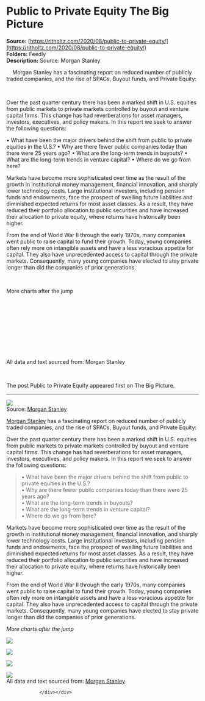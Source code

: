 # Public to Private Equity The Big Picture

**Source:** [https://ritholtz.com/2020/08/public-to-private-equity/](https://ritholtz.com/2020/08/public-to-private-equity/)  
**Folders:** Feedly  
**Description:** Source: Morgan Stanley

 
 
Morgan Stanley has a fascinating report on reduced number of publicly traded companies, and the rise of SPACs, Buyout funds, and Private Equity:

 

Over the past quarter century there has been a marked shift in U.S. equities from public markets to private markets controlled by buyout and venture capital firms. This change has had reverberations for asset managers, investors, executives, and policy makers. In this report we seek to answer the following questions:

• What have been the major drivers behind the shift from public to private equities in the U.S.?
• Why are there fewer public companies today than there were 25 years ago?
• What are the long-term trends in buyouts?
• What are the long-term trends in venture capital?
• Where do we go from here?

Markets have become more sophisticated over time as the result of the growth in institutional money management, financial innovation, and sharply lower technology costs. Large institutional investors, including pension funds and endowments, face the prospect of swelling future liabilities and diminished expected returns for most asset classes. As a result, they have reduced their portfolio allocation to public securities and have increased their allocation to private equity, where returns have historically been higher.

From the end of World War II through the early 1970s, many companies went public to raise capital to fund their growth. Today, young companies often rely more on intangible assets and have a less voracious appetite for capital. They also have unprecedented access to capital through the private markets. Consequently, many young companies have elected to stay private longer than did the companies of prior generations.

 

More charts after the jump

 

 

 

 

 

All data and text sourced from: Morgan Stanley

 

The post Public to Private Equity appeared first on The Big Picture.


---

<div><p><a href="https://ritholtz.com/wp-content/uploads/2020/08/Screen-Shot-2020-08-05-at-6.16.36-AM.png"><img src="https://ritholtz.com/wp-content/uploads/2020/08/Screen-Shot-2020-08-05-at-6.16.36-AM.png"></a><br>
Source: <a href="https://www.morganstanley.com/im/publication/insights/articles/articles_publictoprivateequityintheusalongtermlook_us.pdf?1596549853128">Morgan Stanley</a></p>
<p><a href="https://www.morganstanley.com/im/publication/insights/articles/articles_publictoprivateequityintheusalongtermlook_us.pdf?1596549853128">Morgan Stanley</a> has a fascinating report on reduced number of publicly traded companies, and the rise of SPACs, Buyout funds, and Private Equity:</p>
<p>Over the past quarter century there has been a marked shift in U.S. equities from public markets to private markets controlled by buyout and venture capital firms. This change has had reverberations for asset managers, investors, executives, and policy makers. In this report we seek to answer the following questions:</p>
<blockquote><p>• What have been the major drivers behind the shift from public to private equities in the U.S.?<br>
• Why are there fewer public companies today than there were 25 years ago?<br>
• What are the long-term trends in buyouts?<br>
• What are the long-term trends in venture capital?<br>
• Where do we go from here?</p></blockquote>
<p>Markets have become more sophisticated over time as the result of the growth in institutional money management, financial innovation, and sharply lower technology costs. Large institutional investors, including pension funds and endowments, face the prospect of swelling future liabilities and diminished expected returns for most asset classes. As a result, they have reduced their portfolio allocation to public securities and have increased their allocation to private equity, where returns have historically been higher.</p>
<p>From the end of World War II through the early 1970s, many companies went public to raise capital to fund their growth. Today, young companies often rely more on intangible assets and have a less voracious appetite for capital. They also have unprecedented access to capital through the private markets. Consequently, many young companies have elected to stay private longer than did the companies of prior generations.</p>
<p> </p>
<p><em>More charts after the jump</em></p>
<p> </p>

<p> </p>
<p><a href="https://ritholtz.com/wp-content/uploads/2020/08/Screen-Shot-2020-08-05-at-6.16.54-AM.png"><img src="https://ritholtz.com/wp-content/uploads/2020/08/Screen-Shot-2020-08-05-at-6.16.54-AM.png"></a></p>
<p> </p>
<p><a href="https://ritholtz.com/wp-content/uploads/2020/08/Screen-Shot-2020-08-05-at-6.17.36-AM.png"><img src="https://ritholtz.com/wp-content/uploads/2020/08/Screen-Shot-2020-08-05-at-6.17.36-AM.png"></a></p>
<p> </p>
<p><a href="https://ritholtz.com/wp-content/uploads/2020/08/Screen-Shot-2020-08-05-at-6.19.00-AM.png"><img src="https://ritholtz.com/wp-content/uploads/2020/08/Screen-Shot-2020-08-05-at-6.19.00-AM.png"></a></p>
<p> </p>
<p><a href="https://ritholtz.com/wp-content/uploads/2020/08/Screen-Shot-2020-08-05-at-6.19.13-AM.png"><img src="https://ritholtz.com/wp-content/uploads/2020/08/Screen-Shot-2020-08-05-at-6.19.13-AM.png"></a><br>
All data and text sourced from: <a href="https://www.morganstanley.com/im/publication/insights/articles/articles_publictoprivateequityintheusalongtermlook_us.pdf?1596549853128">Morgan Stanley</a></p>
<p> </p>
<div>
                    
                </div></div>		      
